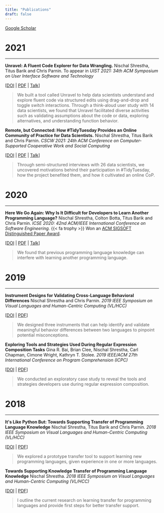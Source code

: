 ```yaml
---
title: "Publications"
draft: false
---
```


[Google Scholar](https://scholar.google.com/citations?user=HGu73BYAAAAJ&hl=en)

# 2021
---

**Unravel: A Fluent Code Explorer for Data Wrangling.** Nischal Shrestha, Titus Barik and Chris Parnin. To appear in *UIST 2021: 34th ACM Symposium on User Interface Software and Technology* 

[[DOI](https://doi.org/10.1145/3472749.3474744) | [PDF](http://nischalshrestha.me/docs/unravel.pdf) | [Talk](https://www.youtube.com/watch?v=wJ77e39XVEs)]
> We built a tool called Unravel to help data scientists understand and explore fluent code via structured edits using drag-and-drop and toggle switch interactions. Through a think-aloud user study with 14 data scientists, we found that Unravel facilitated diverse activities such as validating assumptions about the code or data, exploring alternatives, and understanding function behavior.

**Remote, but Connected: How #TidyTuesday Provides an Online Community of Practice for Data Scientists.** Nischal Shrestha, Titus Barik and Chris Parnin. *CSCW 2021: 24th ACM Conference on Computer-Supported Cooperative Work and Social Computing* 

[[DOI](https://doi.org/10.1145/3449126) | [PDF](http://nischalshrestha.me/docs/tidytuesday.pdf) | [Talk](https://youtu.be/kMm4tKKOtjU)] 
> Through semi-structured interviews with 26 data scientists, we uncovered motivations behind their participation in #TidyTuesday, how the project benefited them, and how it cultivated an online CoP.

# 2020
---

**Here We Go Again: Why Is It Difficult for Developers to Learn Another Programming Language?** Nischal Shrestha, Colton Botta, Titus Barik and Chris Parnin. *ICSE 2020: 42nd ACM/IEEE International Conference on Software Engineering.* {{< fa trophy >}} Won an [ACM SIGSOFT Distinguished Paper Award](http://nischalshrestha.me/docs/icse20award.pdf). 

[[DOI](https://doi.org/10.1145/3377811.3380352) | [PDF](http://nischalshrestha.me/docs/cross_language_interference.pdf) | [Talk](https://t.co/lK34TjFAJn?amp=1)]
> We found that previous programming language knowledge can interfere with learning another programming language.

# 2019
---

**Instrument Designs for Validating Cross-Language Behavioral Differences** Nischal Shrestha and Chris Parnin. *2019 IEEE Symposium on Visual Languages and Human-Centric Computing (VL/HCC)* 

[[DOI](https://doi.org/10.1109/VLHCC.2019.8818911) | [PDF](http://nischalshrestha.me/docs/Misconceptions_VLHCC_19.pdf)]
> We designed three instruments that can help identify and validate meaningful behavior differences between two languages to pinpoint potential misconceptions.

**Exploring Tools and Strategies Used During Regular Expression Composition Tasks** Gina R. Bai, Brian Clee, Nischal Shrestha, Carl Chapman, Cimone Wright, Kathryn T. Stolee. *2019 IEEE/ACM 27th International Conference on Program Comprehension (ICPC)* 

[[DOI](https://doi.org/10.1109/ICPC.2019.00039) | [PDF](https://ginabai.github.io/PaperPreprints/icpc2019_RegexVideo.pdf)]
> We conducted an exploratory case study to reveal the tools and strategies developers use during regular expression composition.

# 2018
---

**It's Like Python But: Towards Supporting Transfer of Programming Language Knowledge** Nischal Shrestha, Titus Barik and Chris Parnin. *2018 IEEE Symposium on Visual Languages and Human-Centric Computing (VL/HCC)* 

[[DOI](https://doi.org/10.1109/VLHCC.2018.8506508) | [PDF](http://nischalshrestha.me/docs/ItsLikePythonBut.pdf)]
> We explored a prototype transfer tool to support learning new programming languages, given experience in one or more languages.

**Towards Supporting Knowledge Transfer of Programming Language Knowledge** Nischal Shrestha. *2018 IEEE Symposium on Visual Languages and Human-Centric Computing (VL/HCC)* 

[[DOI](https://doi.org/10.1109/VLHCC.2018.8506510) | [PDF](http://nischalshrestha.me/docs/TowardsSupportingKnowledgeTransfer.pdf)]
> I outline the current research on learning transfer for programming languages and provide first steps for better transfer support.

